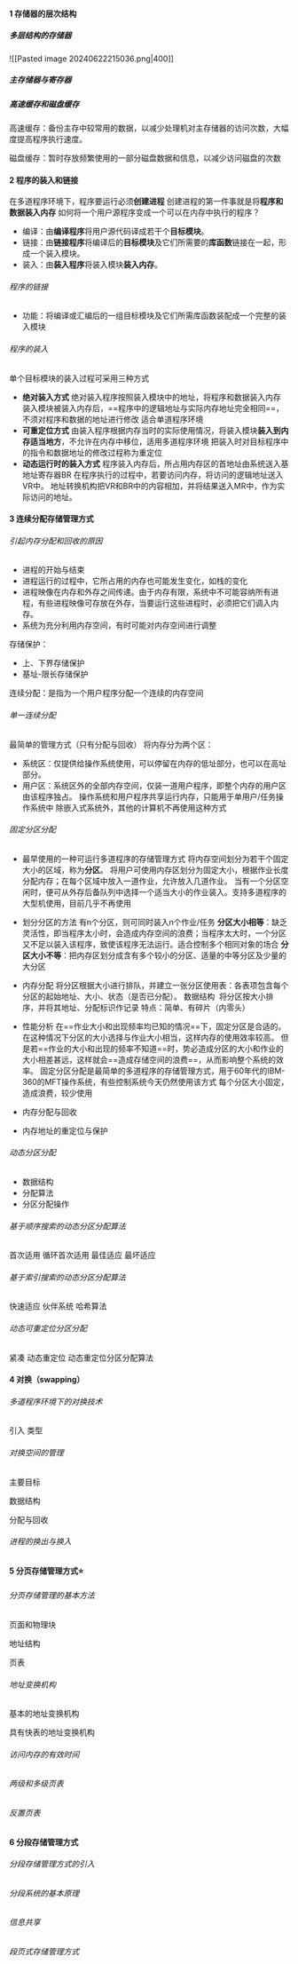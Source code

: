 #### 1 存储器的层次结构
##### 多层结构的存储器
![[Pasted image 20240622215036.png|400]]

##### 主存储器与寄存器



##### 高速缓存和磁盘缓存
高速缓存：备份主存中较常用的数据，以减少处理机对主存储器的访问次数，大幅度提高程序执行速度。

磁盘缓存：暂时存放频繁使用的一部分磁盘数据和信息，以减少访问磁盘的次数

#### 2 程序的装入和链接
在多道程序环境下，程序要运行必须**创建进程**
创建进程的第一件事就是将**程序和数据装入内存**
如何将一个用户源程序变成一个可以在内存中执行的程序？
- 编译：由**编译程序**将用户源代码译成若干个**目标模块**。
- 链接：由**链接程序**将编译后的**目标模块**及它们所需要的**库函数**链接在一起，形成一个装入模块。
- 装入：由**装入程序**将装入模块**装入内存**。

###### 程序的链接
- 功能：将编译或汇编后的一组目标模块及它们所需库函数装配成一个完整的装入模块


###### 程序的装入
单个目标模块的装入过程可采用三种方式
- **绝对装入方式**
	绝对装入程序按照装入模块中的地址，将程序和数据装入内存
	装入模块被装入内存后，==程序中的逻辑地址与实际内存地址完全相同==，不须对程序和数据的地址进行修改
	适合单道程序环境
- **可重定位方式**
	由装入程序根据内存当时的实际使用情况，将装入模块**装入到内存适当地方**，不允许在内存中移位，适用多道程序环境
	把装入时对目标程序中的指令和数据地址的修改过程称为重定位
- **动态运行时的装入方式**
	程序装入内存后，所占用内存区的首地址由系统送入基地址寄存器BR
	在程序执行的过程中，若要访问内存，将访问的逻辑地址送入VR中。
	地址转换机构把VR和BR中的内容相加，并将结果送入MR中，作为实际访问的地址。


#### 3 连续分配存储管理方式
###### 引起内存分配和回收的原因
- 进程的开始与结束
- 进程运行的过程中，它所占用的内存也可能发生变化，如栈的变化
- 进程映像在内存和外存之间传递。由于内存有限，系统中不可能容纳所有进程，有些进程映像可存放在外存，当要运行这些进程时，必须把它们调入内存。
- 系统为充分利用内存空间，有时可能对内存空间进行调整

存储保护：
- 上、下界存储保护
- 基址-限长存储保护

连续分配：是指为一个用户程序分配一个连续的内存空间

###### 单一连续分配
最简单的管理方式（只有分配与回收）
将内存分为两个区：
- 系统区：仅提供给操作系统使用，可以停留在内存的低址部分，也可以在高址部分。
- 用户区：系统区外的全部内存空间，仅装一道用户程序，即整个内存的用户区由该程序独占。
操作系统和用户程序共享运行内存，只能用于单用户/任务操作系统中
除嵌入式系统外，其他的计算机不再使用这种方式

###### 固定分区分配
- 最早使用的一种可运行多道程序的存储管理方式
	将内存空间划分为若干个固定大小的区域，称为**分区**。
	将用户可使用内存区划分为固定大小，根据作业长度分配内存；在每个区域中放入一道作业，允许放入几道作业。
	当有一个分区空闲时，便可从外存后备队列中选择一个适当大小的作业装入。支持多道程序的大型机使用，目前几乎不再使用
- 划分分区的方法
	有n个分区，则可同时装入n个作业/任务
	**分区大小相等**：缺乏灵活性，即当程序太小时，会造成内存空间的浪费；当程序太大时，一个分区又不足以装入该程序，致使该程序无法运行。适合控制多个相同对象的场合
	**分区大小不等**：把内存区划分成含有多个较小的分区、适量的中等分区及少量的大分区
- 内存分配
	将分区根据大小进行排队，并建立一张分区使用表：各表项包含每个分区的起始地址、大小、状态（是否已分配）。
	数据结构 
	将分区按大小排序，并将其地址、分配标识作记录
	特点：简单、有碎片（内零头）
- 性能分析
	在==作业大小和出现频率均已知的情况==下，固定分区是合适的。在这种情况下分区的大小选择与作业大小相当，这样内存的使用效率较高。
	但是若==作业的大小和出现的频率不知道==时，势必造成分区的大小和作业的大小相差甚远，这样就会==造成存储空间的浪费==，从而影响整个系统的效率。
	固定分区分配是最简单的多道程序的存储管理方式，用于60年代的IBM-360的MFT操作系统，有些控制系统今天仍然使用该方式
	每个分区大小固定，造成浪费，较少使用
- 内存分配与回收
	
- 内存地址的重定位与保护

###### 动态分区分配
- 数据结构
- 分配算法
- 分区分配操作

###### 基于顺序搜索的动态分区分配算法
首次适用
循环首次适用
最佳适应
最坏适应

###### 基于索引搜索的动态分区分配算法
快速适应
伙伴系统
哈希算法

###### 动态可重定位分区分配
紧凑
动态重定位
动态重定位分区分配算法



#### 4 对换（swapping）
###### 多道程序环境下的对换技术
引入
类型

###### 对换空间的管理
主要目标

数据结构

分配与回收


###### 进程的换出与换入






#### 5 分页存储管理方式⭐
###### 分页存储管理的基本方法
页面和物理块

地址结构

页表


###### 地址变换机构
基本的地址变换机构

具有快表的地址变换机构


###### 访问内存的有效时间



###### 两级和多级页表




###### 反置页表







#### 6 分段存储管理方式
###### 分段存储管理方式的引入



###### 分段系统的基本原理




###### 信息共享





###### 段页式存储管理方式



